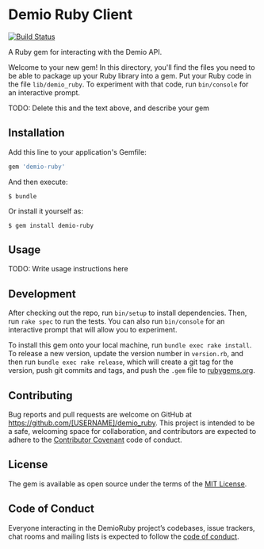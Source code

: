 # Demio Ruby Client

[![Build Status](https://semaphoreci.com/api/v1/samudary/demio-ruby/branches/master/badge.svg)](https://semaphoreci.com/samudary/demio-ruby)

A Ruby gem for interacting with the Demio API.

Welcome to your new gem! In this directory, you'll find the files you need to be able to package up your Ruby library into a gem. Put your Ruby code in the file `lib/demio_ruby`. To experiment with that code, run `bin/console` for an interactive prompt.

TODO: Delete this and the text above, and describe your gem

## Installation

Add this line to your application's Gemfile:

```ruby
gem 'demio-ruby'
```

And then execute:

    $ bundle

Or install it yourself as:

    $ gem install demio-ruby

## Usage

TODO: Write usage instructions here

## Development

After checking out the repo, run `bin/setup` to install dependencies. Then, run `rake spec` to run the tests. You can also run `bin/console` for an interactive prompt that will allow you to experiment.

To install this gem onto your local machine, run `bundle exec rake install`. To release a new version, update the version number in `version.rb`, and then run `bundle exec rake release`, which will create a git tag for the version, push git commits and tags, and push the `.gem` file to [rubygems.org](https://rubygems.org).

## Contributing

Bug reports and pull requests are welcome on GitHub at https://github.com/[USERNAME]/demio_ruby. This project is intended to be a safe, welcoming space for collaboration, and contributors are expected to adhere to the [Contributor Covenant](http://contributor-covenant.org) code of conduct.

## License

The gem is available as open source under the terms of the [MIT License](https://opensource.org/licenses/MIT).

## Code of Conduct

Everyone interacting in the DemioRuby project’s codebases, issue trackers, chat rooms and mailing lists is expected to follow the [code of conduct](https://github.com/[USERNAME]/demio_ruby/blob/master/CODE_OF_CONDUCT.md).

